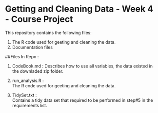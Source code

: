 # Getting and Cleaning Data - Week 4 - Course Project

This repository contains the following files:
 1. The R code used for geeting and cleaning the data.
 2. Documentation files 
 
##Files In Repo :

1. CodeBook.md :
            Describes  how to use all variables, the data existed in the downladed zip folder.
2. run_analysis.R :				
            The R code used for geeting and cleaning the data.

3. TidySet.txt :				 
			Contains a tidy data set that required to be performed in step#5 in the requirements list.	 
			

